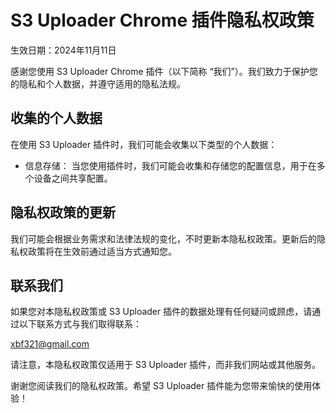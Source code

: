 # S3 Uploader Chrome 插件隐私权政策

生效日期：2024年11月11日

感谢您使用 S3 Uploader Chrome 插件（以下简称 “我们”）。我们致力于保护您的隐私和个人数据，并遵守适用的隐私法规。

## 收集的个人数据

在使用 S3 Uploader 插件时，我们可能会收集以下类型的个人数据：

* 信息存储： 当您使用插件时，我们可能会收集和存储您的配置信息，用于在多个设备之间共享配置。

## 隐私权政策的更新

我们可能会根据业务需求和法律法规的变化，不时更新本隐私权政策。更新后的隐私权政策将在生效前通过适当方式通知您。

## 联系我们

如果您对本隐私权政策或 S3 Uploader 插件的数据处理有任何疑问或顾虑，请通过以下联系方式与我们取得联系：

xbf321@gmail.com

请注意，本隐私权政策仅适用于 S3 Uploader 插件，而非我们网站或其他服务。

谢谢您阅读我们的隐私权政策。希望 S3 Uploader 插件能为您带来愉快的使用体验！
